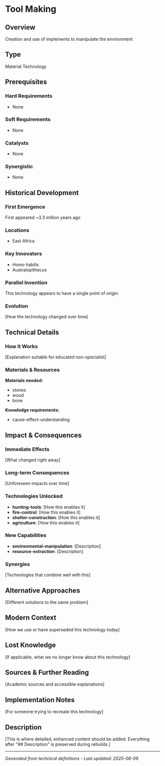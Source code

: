 # Tool Making

## Overview
Creation and use of implements to manipulate the environment

## Type
Material Technology

## Prerequisites

### Hard Requirements
- None

### Soft Requirements
- None

### Catalysts
- None

### Synergistic
- None

## Historical Development

### First Emergence
First appeared ~3.3 million years ago

### Locations
- East Africa

### Key Innovators
- Homo habilis
- Australopithecus

### Parallel Invention
This technology appears to have a single point of origin.

### Evolution
[How the technology changed over time]

## Technical Details

### How It Works
[Explanation suitable for educated non-specialist]

### Materials & Resources
**Materials needed:**
- stones
- wood
- bone


**Knowledge requirements:**
- cause-effect-understanding



## Impact & Consequences

### Immediate Effects
[What changed right away]

### Long-term Consequences
[Unforeseen impacts over time]

### Technologies Unlocked
- **hunting-tools**: [How this enables it]
- **fire-control**: [How this enables it]
- **shelter-construction**: [How this enables it]
- **agriculture**: [How this enables it]

### New Capabilities
- **environmental-manipulation**: [Description]
- **resource-extraction**: [Description]

### Synergies
[Technologies that combine well with this]

## Alternative Approaches
[Different solutions to the same problem]

## Modern Context
[How we use or have superseded this technology today]

## Lost Knowledge
[If applicable, what we no longer know about this technology]

## Sources & Further Reading
[Academic sources and accessible explanations]

## Implementation Notes
[For someone trying to recreate this technology]

## Description



[This is where detailed, enhanced content should be added. Everything after "## Description" is preserved during rebuilds.]

---
*Generated from technical definitions - Last updated: 2025-08-09*
